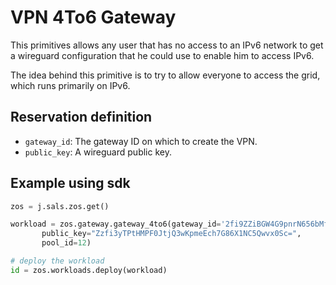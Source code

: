 # VPN 4To6 Gateway

This primitives allows any user that has no access to an IPv6 network to get a wireguard configuration that he could use to enable him to access IPv6.

The idea behind this primitive is to try to allow everyone to access the grid, which runs primarily on IPv6.

## Reservation definition

* `gateway_id`: The gateway ID on which to create the VPN.
* `public_key`: A wireguard public key.

## Example using sdk

``` python
zos = j.sals.zos.get()

workload = zos.gateway.gateway_4to6(gateway_id='2fi9ZZiBGW4G9pnrN656bMfW6x55RSoHDeMrd9pgSA8T',
       public_key="Zzfi3yTPtHMPF0JtjQ3wKpmeEch7G86X1NC5Qwvx0Sc=",
       pool_id=12)

# deploy the workload
id = zos.workloads.deploy(workload)
```